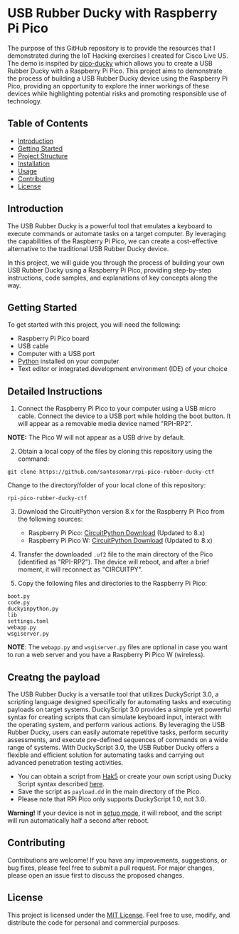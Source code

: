 # USB Rubber Ducky with Raspberry Pi Pico

The purpose of this GitHub repository is to provide the resources that I demonstrated during the IoT Hacking exercises I created for Cisco Live US. The demo is inspited by [pico-ducky](https://github.com/dbisu/pico-ducky) which allows you to create a USB Rubber Ducky with a Raspberry Pi Pico. This project aims to demonstrate the process of building a USB Rubber Ducky device using the Raspberry Pi Pico, providing an opportunity to explore the inner workings of these devices while highlighting potential risks and promoting responsible use of technology.

## Table of Contents
- [Introduction](#introduction)
- [Getting Started](#getting-started)
- [Project Structure](#project-structure)
- [Installation](#installation)
- [Usage](#usage)
- [Contributing](#contributing)
- [License](#license)

## Introduction
The USB Rubber Ducky is a powerful tool that emulates a keyboard to execute commands or automate tasks on a target computer. By leveraging the capabilities of the Raspberry Pi Pico, we can create a cost-effective alternative to the traditional USB Rubber Ducky device.

In this project, we will guide you through the process of building your own USB Rubber Ducky using a Raspberry Pi Pico, providing step-by-step instructions, code samples, and explanations of key concepts along the way.

## Getting Started
To get started with this project, you will need the following:
- Raspberry Pi Pico board
- USB cable
- Computer with a USB port
- [Python](https://www.python.org/) installed on your computer
- Text editor or integrated development environment (IDE) of your choice

## Detailed Instructions

1. Connect the Raspberry Pi Pico to your computer using a USB micro cable. Connect the device to a USB port while holding the boot button. It will appear as a removable media device named "RPI-RP2". 

**NOTE:** The Pico W will not appear as a USB drive by default.

2. Obtain a local copy of the files by cloning this repository using the command: 
```
git clone https://github.com/santosomar/rpi-pico-rubber-ducky-ctf
```

Change to the directory/folder of your local clone of this repository:

```
rpi-pico-rubber-ducky-ctf
```

3. Download the CircuitPython version 8.x for the Raspberry Pi Pico from the following sources:
   - Raspberry Pi Pico: [CircuitPython Download](https://circuitpython.org/board/raspberry_pi_pico/) (Updated to 8.x)
   - Raspberry Pi Pico W: [CircuitPython Download](https://circuitpython.org/board/raspberry_pi_pico_w/) (Updated to 8.x)

4. Transfer the downloaded `.uf2` file to the main directory of the Pico (identified as "RPI-RP2"). The device will reboot, and after a brief moment, it will reconnect as "CIRCUITPY".

5. Copy the following files and directories to the Raspberry Pi Pico:
```
boot.py
code.py
duckyinpython.py
lib
settings.toml
webapp.py
wsgiserver.py
```
**NOTE**: The `webapp.py` and `wsgiserver.py` files are optional in case you want to run a web server and you have a Raspberry Pi Pico W (wireless).

## Creatng the payload
The USB Rubber Ducky is a versatile tool that utilizes DuckyScript 3.0, a scripting language designed specifically for automating tasks and executing payloads on target systems. DuckyScript 3.0 provides a simple yet powerful syntax for creating scripts that can simulate keyboard input, interact with the operating system, and perform various actions. By leveraging the USB Rubber Ducky, users can easily automate repetitive tasks, perform security assessments, and execute pre-defined sequences of commands on a wide range of systems. With DuckyScript 3.0, the USB Rubber Ducky offers a flexible and efficient solution for automating tasks and carrying out advanced penetration testing activities.

- You can obtain a script from [Hak5](https://github.com/hak5/usbrubberducky-payloads) or create your own script using Ducky Script syntax described [here](https://docs.hak5.org/hak5-usb-rubber-ducky/ducky-script-basics/hello-world). 
- Save the script as `payload.dd` in the main directory of the Pico. 
- Please note that RPi Pico only supports DuckyScript 1.0, not 3.0.

**Warning!** If your device is not in [setup mode](#setup-mode), it will reboot, and the script will run automatically half a second after reboot.


## Contributing
Contributions are welcome! If you have any improvements, suggestions, or bug fixes, please feel free to submit a pull request. For major changes, please open an issue first to discuss the proposed changes.

## License
This project is licensed under the [MIT License](LICENSE). Feel free to use, modify, and distribute the code for personal and commercial purposes.

